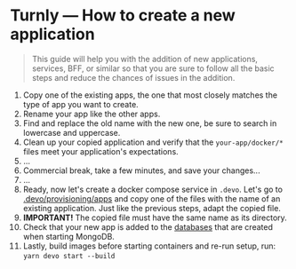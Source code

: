 # Turnly — How to create a new application

> This guide will help you with the addition of new applications, services, BFF, or
> similar so that you are sure to follow all the basic steps
> and reduce the chances of issues in the addition.

1. Copy one of the existing apps, the one that most closely matches the type of app you want to create.
2. Rename your app like the other apps.
3. Find and replace the old name with the new one, be sure to search in lowercase and uppercase.
4. Clean up your copied application and verify that the `your-app/docker/*` files meet your application's expectations.
5. ...
6. Commercial break, take a few minutes, and save your changes...
7. ...
8. Ready, now let's create a docker compose service in `.devo`. Let's go to [.devo/provisioning/apps](/.devo/provisioning/apps/)
and copy one of the files with the name of an existing application. Just like the previous steps, adapt the copied file.
7. **IMPORTANT!** The copied file must have the same name as its directory.
8. Check that your new app is added to the [databases](/.devo/provisioning/infrastructure/datasources/mongo/init-mongo.sh) that are created when starting MongoDB.
9. Lastly, build images before starting containers and re-run setup, run: `yarn devo start --build`
